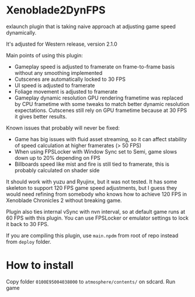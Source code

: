 # Xenoblade2DynFPS
exlaunch plugin that is taking naive approach at adjusting game speed dynamically.

It's adjusted for Western release, version 2.1.0

Main points of using this plugin:
- Gameplay speed is adjusted to framerate on frame-to-frame basis without any smoothing implemented
- Cutscenes are automatically locked to 30 FPS
- UI speed is adjusted to framerate
- Foliage movement is adjusted to framerate
- Gameplay dynamic resolution GPU rendering frametime was replaced by CPU frametime with some tweaks to match better dynamic resolution expectations. Cutscenes still rely on GPU frametime because at 30 FPS it gives better results. 

Known issues that probably will never be fixed:
- Game has big issues with fluid asset streaming, so it can affect stability of speed calculation at higher framerates (> 50 FPS)
- When using FPSLocker with Window Sync set to Semi, game slows down up to 20% depending on FPS
- Billboards speed like mist and fire is still tied to framerate, this is probably calculated on shader side

It should work with yuzu and Ryujinx, but it was not tested. It has some skeleton to support 120 FPS game speed adjustments, but I guess they would need refining from somebody who knows how to achieve 120 FPS in Xenoblade Chronicles 2 without breaking game.

Plugin also ties internal vSync with nvn interval, so at default game runs at 60 FPS with this plugin. You can use FPSLocker or emulator settings to lock it back to 30 FPS.

If you are compiling this plugin, use `main.npdm` from root of repo instead from `deploy` folder.

# How to install
Copy folder `0100E95004038000` to `atmosphere/contents/` on sdcard. Run game
